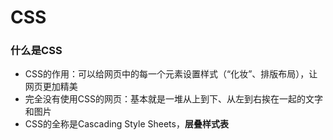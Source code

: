 # CSS

### 什么是CSS

* CSS的作用：可以给网页中的每一个元素设置样式（“化妆”、排版布局），让网页更加精美
* 完全没有使用CSS的网页：基本就是一堆从上到下、从左到右挨在一起的文字和图片
* CSS的全称是Cascading Style Sheets，**层叠样式表**